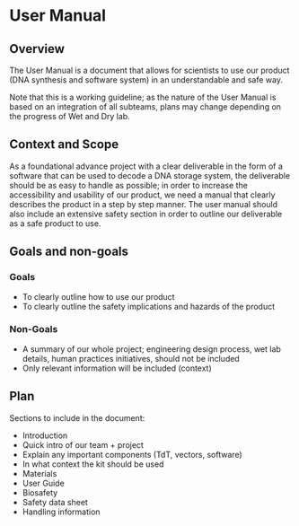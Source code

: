 # User Manual
## Overview
The User Manual is a document that allows for scientists to use our product (DNA synthesis and software system) in an understandable and safe way. 

Note that this is a working guideline; as the nature of the User Manual is based on an integration of all subteams, plans may change depending on the progress of Wet and Dry lab. 
## Context and Scope
As a foundational advance project with a clear deliverable in the form of a software that can be used to decode a DNA storage system, the deliverable should be as easy to handle as possible; in order to increase the accessibility and usability of our product, we need a manual that clearly describes the product in a step by step manner. The user manual should also include an extensive safety section in order to outline our deliverable as a safe product to use. 
## Goals and non-goals
### Goals 
* To clearly outline how to use our product
* To clearly outline the safety implications and hazards of the product 

### Non-Goals
* A summary of our whole project; engineering design process, wet lab details, human practices initiatives, should not be included 
* Only relevant information will be included (context)
## Plan
Sections to include in the document: 
* Introduction 
* Quick intro of our team + project 
* Explain any important components (TdT, vectors, software)
* In what context the kit should be used
* Materials 
* User Guide 
* Biosafety
* Safety data sheet 
* Handling information 
